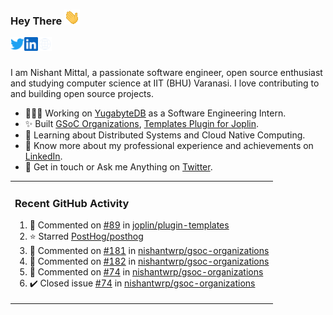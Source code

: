 ### Hey There <img src="./assets/wave.gif" width="25px">
<a href="http://urls.nishantwrp.com/github-to-twitter" target="_blank">
  <img align="left" alt="Nishant's Twitter" width="22px" src="./assets/twitter.svg" />
</a>
<a href="http://urls.nishantwrp.com/github-to-linkedin" target="_blank">
  <img align="left" alt="Nishant's LinkedIn" width="22px" src="./assets/linkedin.svg" />
</a>
<a href="http://urls.nishantwrp.com/github-to-site" target="_blank">
  <img align="left" alt="Nishant's Site" width="22px" src="./assets/globe.svg" />
</a>
<br /><br />

I am Nishant Mittal, a passionate software engineer, open source enthusiast and studying computer science at IIT (BHU) Varanasi. I love contributing to and building open source projects.

- 👨🏽‍💻 Working on [YugabyteDB](https://www.github.com/yugabyte) as a Software Engineering Intern.
- ✨ Built [GSoC Organizations](https://www.gsocorganizations.dev/), [Templates Plugin for Joplin](https://github.com/joplin/plugin-templates).
- 🌱 Learning about Distributed Systems and Cloud Native Computing.
- 🚀 Know more about my professional experience and achievements on [LinkedIn](http://urls.nishantwrp.com/github-to-linkedin).
- 💬 Get in touch or Ask me Anything on [Twitter](http://urls.nishantwrp.com/github-to-twitter).

<table><tr>
  
<td valign="top" width="100%">

### Recent GitHub Activity
<!--RECENT_ACTIVITY:start-->
1. 💬 Commented on [#89](https://github.com/joplin/plugin-templates/issues/89#issuecomment-3314921218) in [joplin/plugin-templates](https://github.com/joplin/plugin-templates)<br>
2. ⭐ Starred [PostHog/posthog](https://github.com/PostHog/posthog)<br>
3. 💬 Commented on [#181](https://github.com/nishantwrp/gsoc-organizations/pull/181#issuecomment-3271768917) in [nishantwrp/gsoc-organizations](https://github.com/nishantwrp/gsoc-organizations)<br>
4. 💬 Commented on [#182](https://github.com/nishantwrp/gsoc-organizations/pull/182#issuecomment-3271456817) in [nishantwrp/gsoc-organizations](https://github.com/nishantwrp/gsoc-organizations)<br>
5. 💬 Commented on [#74](https://github.com/nishantwrp/gsoc-organizations/issues/74#issuecomment-3264950336) in [nishantwrp/gsoc-organizations](https://github.com/nishantwrp/gsoc-organizations)<br>
6. ✔️ Closed issue [#74](https://github.com/nishantwrp/gsoc-organizations/issues/74) in [nishantwrp/gsoc-organizations](https://github.com/nishantwrp/gsoc-organizations)<br>
<!--RECENT_ACTIVITY:end-->

</td>
</tr></table>
